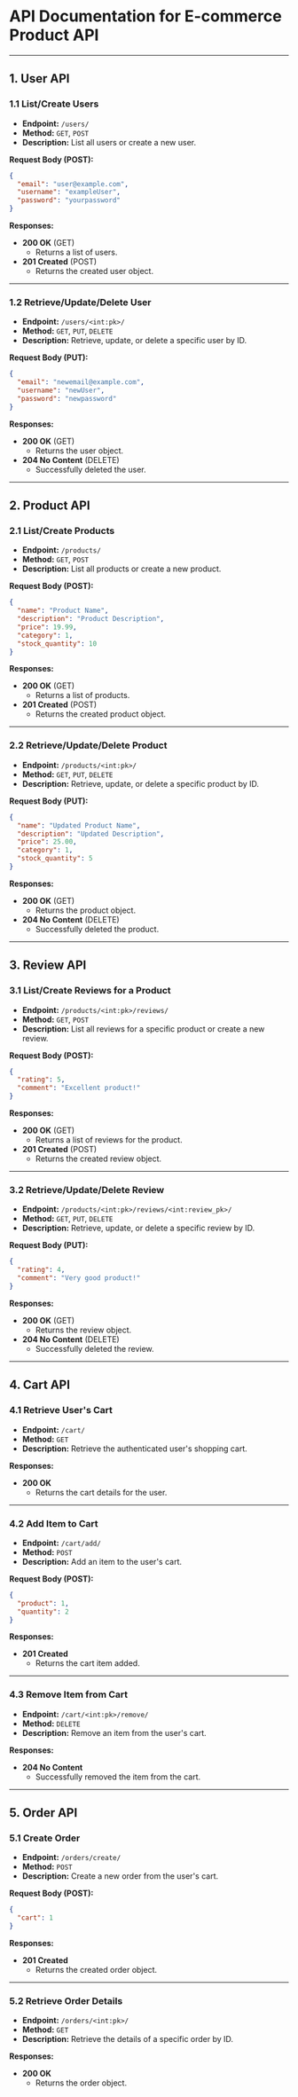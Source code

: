 
# API Documentation for E-commerce Product API

---

## 1. User API

### 1.1 List/Create Users

- **Endpoint:** `/users/`
- **Method:** `GET`, `POST`
- **Description:** List all users or create a new user.

**Request Body (POST):**
```json
{
  "email": "user@example.com",
  "username": "exampleUser",
  "password": "yourpassword"
}
```

**Responses:**
- **200 OK** (GET)
    - Returns a list of users.
- **201 Created** (POST)
    - Returns the created user object.

---

### 1.2 Retrieve/Update/Delete User

- **Endpoint:** `/users/<int:pk>/`
- **Method:** `GET`, `PUT`, `DELETE`
- **Description:** Retrieve, update, or delete a specific user by ID.

**Request Body (PUT):**
```json
{
  "email": "newemail@example.com",
  "username": "newUser",
  "password": "newpassword"
}
```

**Responses:**
- **200 OK** (GET)
    - Returns the user object.
- **204 No Content** (DELETE)
    - Successfully deleted the user.

---

## 2. Product API

### 2.1 List/Create Products

- **Endpoint:** `/products/`
- **Method:** `GET`, `POST`
- **Description:** List all products or create a new product.

**Request Body (POST):**
```json
{
  "name": "Product Name",
  "description": "Product Description",
  "price": 19.99,
  "category": 1,
  "stock_quantity": 10
}
```

**Responses:**
- **200 OK** (GET)
    - Returns a list of products.
- **201 Created** (POST)
    - Returns the created product object.

---

### 2.2 Retrieve/Update/Delete Product

- **Endpoint:** `/products/<int:pk>/`
- **Method:** `GET`, `PUT`, `DELETE`
- **Description:** Retrieve, update, or delete a specific product by ID.

**Request Body (PUT):**
```json
{
  "name": "Updated Product Name",
  "description": "Updated Description",
  "price": 25.00,
  "category": 1,
  "stock_quantity": 5
}
```

**Responses:**
- **200 OK** (GET)
    - Returns the product object.
- **204 No Content** (DELETE)
    - Successfully deleted the product.

---

## 3. Review API

### 3.1 List/Create Reviews for a Product

- **Endpoint:** `/products/<int:pk>/reviews/`
- **Method:** `GET`, `POST`
- **Description:** List all reviews for a specific product or create a new review.

**Request Body (POST):**
```json
{
  "rating": 5,
  "comment": "Excellent product!"
}
```

**Responses:**
- **200 OK** (GET)
    - Returns a list of reviews for the product.
- **201 Created** (POST)
    - Returns the created review object.

---

### 3.2 Retrieve/Update/Delete Review

- **Endpoint:** `/products/<int:pk>/reviews/<int:review_pk>/`
- **Method:** `GET`, `PUT`, `DELETE`
- **Description:** Retrieve, update, or delete a specific review by ID.

**Request Body (PUT):**
```json
{
  "rating": 4,
  "comment": "Very good product!"
}
```

**Responses:**
- **200 OK** (GET)
    - Returns the review object.
- **204 No Content** (DELETE)
    - Successfully deleted the review.

---

## 4. Cart API

### 4.1 Retrieve User's Cart

- **Endpoint:** `/cart/`
- **Method:** `GET`
- **Description:** Retrieve the authenticated user's shopping cart.

**Responses:**
- **200 OK**
    - Returns the cart details for the user.

---

### 4.2 Add Item to Cart

- **Endpoint:** `/cart/add/`
- **Method:** `POST`
- **Description:** Add an item to the user's cart.

**Request Body (POST):**
```json
{
  "product": 1,
  "quantity": 2
}
```

**Responses:**
- **201 Created**
    - Returns the cart item added.

---

### 4.3 Remove Item from Cart

- **Endpoint:** `/cart/<int:pk>/remove/`
- **Method:** `DELETE`
- **Description:** Remove an item from the user's cart.

**Responses:**
- **204 No Content**
    - Successfully removed the item from the cart.

---

## 5. Order API

### 5.1 Create Order

- **Endpoint:** `/orders/create/`
- **Method:** `POST`
- **Description:** Create a new order from the user's cart.

**Request Body (POST):**
```json
{
  "cart": 1
}
```

**Responses:**
- **201 Created**
    - Returns the created order object.

---

### 5.2 Retrieve Order Details

- **Endpoint:** `/orders/<int:pk>/`
- **Method:** `GET`
- **Description:** Retrieve the details of a specific order by ID.

**Responses:**
- **200 OK**
    - Returns the order object.